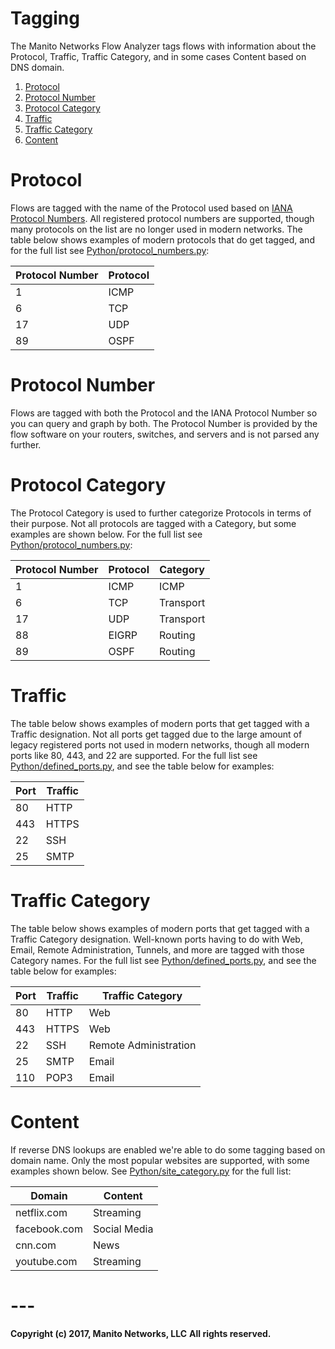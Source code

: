 # Tagging
The Manito Networks Flow Analyzer tags flows with information about the Protocol, Traffic, Traffic Category, and in some cases Content based on DNS domain.

1. [Protocol](#protocol)
2. [Protocol Number](#protocol-number)
2. [Protocol Category](#protocol-category)
3. [Traffic](#traffic)
4. [Traffic Category](#traffic-category)
5. [Content](#content)

# Protocol
Flows are tagged with the name of the Protocol used based on [IANA Protocol Numbers](http://www.iana.org/assignments/protocol-numbers/protocol-numbers.xhtml). All registered protocol numbers are supported, though many protocols on the list are no longer used in modern networks. The table below shows examples of modern protocols that do get tagged, and for the full list see [Python/protocol_numbers.py](Python/protocol_numbers.py):

Protocol Number | Protocol |
--- | --- |
1   | ICMP  |
6   | TCP   |
17  | UDP   |
89  | OSPF  |

# Protocol Number
Flows are tagged with both the Protocol and the IANA Protocol Number so you can query and graph by both. The Protocol Number is provided by the flow software on your routers, switches, and servers and is not parsed any further.

# Protocol Category
The Protocol Category is used to further categorize Protocols in terms of their purpose. Not all protocols are tagged with a Category, but some examples are shown below. For the full list see [Python/protocol_numbers.py](Python/protocol_numbers.py):

Protocol Number | Protocol | Category |
--- | --- | --- |
1   | ICMP  | ICMP |
6   | TCP   | Transport |
17  | UDP   | Transport |
88  | EIGRP | Routing |
89  | OSPF  | Routing |

# Traffic
The table below shows examples of modern ports that get tagged with a Traffic designation. Not all ports get tagged due to the large amount of legacy registered ports not used in modern networks, though all modern ports like 80, 443, and 22 are supported. For the full list see [Python/defined_ports.py](Python/protocol_numbers.py), and see the table below for examples:

Port | Traffic |
--- | --- |
80   | HTTP  |
443  | HTTPS   |
22  | SSH   |
25  | SMTP  |

# Traffic Category
The table below shows examples of modern ports that get tagged with a Traffic Category designation. Well-known ports having to do with Web, Email, Remote Administration, Tunnels, and more are tagged with those Category names. For the full list see [Python/defined_ports.py](Python/protocol_numbers.py), and see the table below for examples:

Port | Traffic | Traffic Category |
--- | --- | --- |
80   | HTTP  | Web |
443  | HTTPS   | Web |
22  | SSH   | Remote Administration |
25  | SMTP  | Email |
110  | POP3  | Email |

# Content
If reverse DNS lookups are enabled we're able to do some tagging based on domain name. Only the most popular websites are supported, with some examples shown below. See [Python/site_category.py](Python/site_category.py) for the full list:

Domain | Content |
--- | --- |
netflix.com   | Streaming  |
facebook.com  | Social Media   |
cnn.com  | News   |
youtube.com  | Streaming  |

# ---
**Copyright (c) 2017, Manito Networks, LLC**
**All rights reserved.**